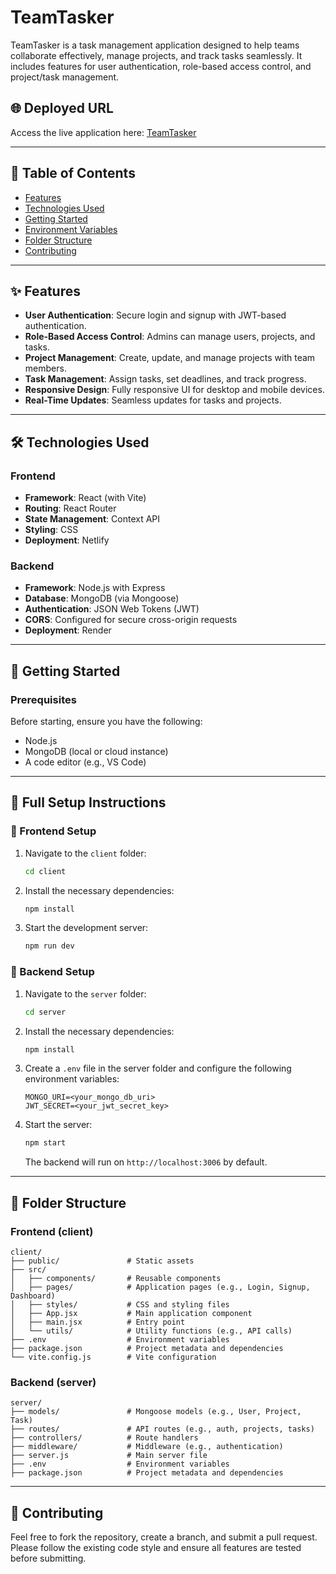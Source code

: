 # TeamTasker

TeamTasker is a task management application designed to help teams collaborate effectively, manage projects, and track tasks seamlessly. It includes features for user authentication, role-based access control, and project/task management.

## 🌐 Deployed URL

Access the live application here: [TeamTasker](https://team-tasker.netlify.app/)

---

## 📖 Table of Contents

* [Features](#features)
* [Technologies Used](#technologies-used)
* [Getting Started](#getting-started)
* [Environment Variables](#environment-variables)
* [Folder Structure](#folder-structure)
* [Contributing](#contributing)

---

## ✨ Features

* **User Authentication**: Secure login and signup with JWT-based authentication.
* **Role-Based Access Control**: Admins can manage users, projects, and tasks.
* **Project Management**: Create, update, and manage projects with team members.
* **Task Management**: Assign tasks, set deadlines, and track progress.
* **Responsive Design**: Fully responsive UI for desktop and mobile devices.
* **Real-Time Updates**: Seamless updates for tasks and projects.

---

## 🛠️ Technologies Used

### Frontend

* **Framework**: React (with Vite)
* **Routing**: React Router
* **State Management**: Context API
* **Styling**: CSS
* **Deployment**: Netlify

### Backend

* **Framework**: Node.js with Express
* **Database**: MongoDB (via Mongoose)
* **Authentication**: JSON Web Tokens (JWT)
* **CORS**: Configured for secure cross-origin requests
* **Deployment**: Render

---

## 🚀 Getting Started

### Prerequisites

Before starting, ensure you have the following:

* Node.js
* MongoDB (local or cloud instance)
* A code editor (e.g., VS Code)

---

## 🧩 Full Setup Instructions

### 🔧 Frontend Setup

1. Navigate to the `client` folder:

   ```bash
   cd client
   ```
2. Install the necessary dependencies:

   ```bash
   npm install
   ```
3. Start the development server:

   ```bash
   npm run dev
   ```

### 🔧 Backend Setup

1. Navigate to the `server` folder:

   ```bash
   cd server
   ```
2. Install the necessary dependencies:

   ```bash
   npm install
   ```
3. Create a `.env` file in the server folder and configure the following environment variables:

   ```env
   MONGO_URI=<your_mongo_db_uri>
   JWT_SECRET=<your_jwt_secret_key>
   ```
4. Start the server:

   ```bash
   npm start
   ```

   The backend will run on `http://localhost:3006` by default.

---

## 📁 Folder Structure

### Frontend (client)

```
client/
├── public/               # Static assets
├── src/
│   ├── components/       # Reusable components
│   ├── pages/            # Application pages (e.g., Login, Signup, Dashboard)
│   ├── styles/           # CSS and styling files
│   ├── App.jsx           # Main application component
│   ├── main.jsx          # Entry point
│   └── utils/            # Utility functions (e.g., API calls)
├── .env                  # Environment variables
├── package.json          # Project metadata and dependencies
└── vite.config.js        # Vite configuration
```

### Backend (server)

```
server/
├── models/               # Mongoose models (e.g., User, Project, Task)
├── routes/               # API routes (e.g., auth, projects, tasks)
├── controllers/          # Route handlers
├── middleware/           # Middleware (e.g., authentication)
├── server.js             # Main server file
├── .env                  # Environment variables
├── package.json          # Project metadata and dependencies

```

---

## 🤝 Contributing

Feel free to fork the repository, create a branch, and submit a pull request. Please follow the existing code style and ensure all features are tested before submitting.
